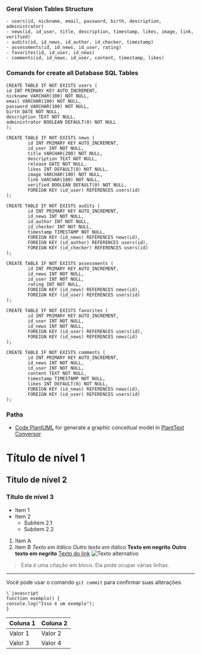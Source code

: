 ### Geral Vision Tables Structure

	- users(id, nickname, email, password, birth, description, administrator)
	- news(id, id_user, title, description, timestamp, likes, image, link, verified)
	- audits(id, id_news, id_author, id_checker, timestamp)
	- assessments(id, id_news, id_user, rating)
	- favorites(id, id_user, id_news)
	- comments(id, id_news, id_user, content, timestamp, likes)

### Comands for create all Database SQL Tables

	CREATE TABLE IF NOT EXISTS users (
    id INT PRIMARY KEY AUTO_INCREMENT,
    nickname VARCHAR(100) NOT NULL,
    email VARCHAR(100) NOT NULL,
    password VARCHAR(100) NOT NULL,
    birth DATE NOT NULL,
    description TEXT NOT NULL,
    administrator BOOLEAN DEFAULT(0) NOT NULL
	);

	CREATE TABLE IF NOT EXISTS news (
			id INT PRIMARY KEY AUTO_INCREMENT,
			id_user INT NOT NULL,
			title VARCHAR(200) NOT NULL,
			description TEXT NOT NULL,
			release DATE NOT NULL,
			likes INT DEFAULT(0) NOT NULL,
			image VARCHAR(100) NOT NULL,
			link VARCHAR(100) NOT NULL,
			verified BOOLEAN DEFAULT(0) NOT NULL,
			FOREIGN KEY (id_user) REFERENCES users(id)
	);

	CREATE TABLE IF NOT EXISTS audits (
			id INT PRIMARY KEY AUTO_INCREMENT,
			id_news INT NOT NULL,
			id_author INT NOT NULL,
			id_checker INT NOT NULL,
			timestamp TIMESTAMP NOT NULL,
			FOREIGN KEY (id_news) REFERENCES news(id),
			FOREIGN KEY (id_author) REFERENCES users(id),
			FOREIGN KEY (id_checker) REFERENCES users(id)
	);

	CREATE TABLE IF NOT EXISTS assessments (
			id INT PRIMARY KEY AUTO_INCREMENT,
			id_news INT NOT NULL,
			id_user INT NOT NULL,
			rating INT NOT NULL,
			FOREIGN KEY (id_news) REFERENCES news(id),
			FOREIGN KEY (id_user) REFERENCES users(id)
	);

	CREATE TABLE IF NOT EXISTS favorites (
			id INT PRIMARY KEY AUTO_INCREMENT,
			id_user INT NOT NULL,
			id_news INT NOT NULL,
			FOREIGN KEY (id_user) REFERENCES users(id),
			FOREIGN KEY (id_news) REFERENCES news(id)
	);

	CREATE TABLE IF NOT EXISTS comments (
			id INT PRIMARY KEY AUTO_INCREMENT,
			id_news INT NOT NULL,
			id_user INT NOT NULL,
			content TEXT NOT NULL,
			timestamp TIMESTAMP NOT NULL,
			likes INT DEFAULT(0) NOT NULL,
			FOREIGN KEY (id_news) REFERENCES news(id),
			FOREIGN KEY (id_user) REFERENCES users(id)
	);

### Paths 

- [Code PlantUML](./PlantTextUML.pu) for generate a graphic conceitual model in [PlantText Conversor](https://www.planttext.com/)






# Título de nível 1
## Título de nível 2
### Título de nível 3
- Item 1
- Item 2
  - Subitem 2.1
  - Subitem 2.2
1. Item A
2. Item B
*Texto em itálico*
_Outro texto em itálico_
**Texto em negrito**
__Outro texto em negrito__
[Texto do link](https://www.exemplo.com)
![Texto alternativo](caminho/para/imagem.jpg)
> Esta é uma citação em bloco.
> Ela pode ocupar várias linhas.
---
Você pode usar o comando `git commit` para confirmar suas alterações.
```
\`javascript
function exemplo() {
console.log("Isso é um exemplo");
}
```
| Coluna 1 | Coluna 2 |
|----------|----------|
| Valor 1  | Valor 2  |
| Valor 3  | Valor 4  |
